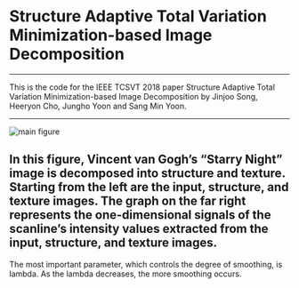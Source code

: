 # Structure Adaptive Total Variation Minimization-based Image Decomposition
----------------------------------------------------------------------------
This is the code for the IEEE TCSVT 2018 paper Structure Adaptive Total Variation Minimization-based Image Decomposition by Jinjoo Song, Heeryon Cho, Jungho Yoon and Sang Min Yoon.

-------------------------------------------------------------------------------------------------------------------
![main figure](https://user-images.githubusercontent.com/18275012/46269951-7f2d6500-c57f-11e8-90b8-c9179145802a.PNG)

In this figure, Vincent van Gogh’s “Starry Night” image is decomposed into structure and texture. Starting from the left are the input, structure, and texture images. The graph on the far right represents the one-dimensional signals of the scanline’s intensity values extracted from the input, structure, and texture images.
-------------------------------------------------------------------------------------------------------------------

The most important parameter, which controls the degree of smoothing, is lambda. As the lambda decreases, the more smoothing occurs. 

